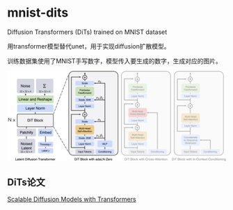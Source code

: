 # mnist-dits

Diffusion Transformers (DiTs) trained on MNIST dataset

用transformer模型替代unet，用于实现diffusion扩散模型。

训练数据集使用了MNIST手写数字，模型传入要生成的数字，生成对应的图片。

![](dits.png)


## DiTs论文

[Scalable Diffusion Models with Transformers](https://www.wpeebles.com/DiT)